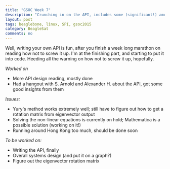 ```yaml
---
title: "GSOC Week 7"
description: "Crunching in on the API, includes some (significant!) amount of reading"
layout: post
tags: beaglebone, linux, SPI, gsoc2015
category: BeagleSat 
comments: no
---
```


Well, writing your own API is fun, after you finish a week long marathon on
reading how not to screw it up. I'm at the finishing part, 
and starting to put it into code.
Heeding all the warning on how not to screw it up, hopefully.

*Worked on*

* More API design reading, mostly done
* Had a hangout with S. Arnold and Alexander H. about the API, got some good insights from them


*Issues:*

* Yury's method works extremely well; still have to figure out how to get a
  rotation matrix from eigenvector output
* Solving the non-linear equations is currently on hold; Mathematica is a
  possible solution (working on it!)
* Running around Hong Kong too much, should be done soon

*To be worked on:*

* Writing the API, finally
* Overall systems design (and put it on a graph?)
* Figure out the eigenvector rotation matrix
